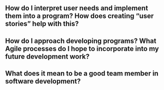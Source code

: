 How do I interpret user needs and implement them into a program? How does creating “user stories” help with this?
-

How do I approach developing programs? What Agile processes do I hope to incorporate into my future development work?
-

What does it mean to be a good team member in software development?
-
